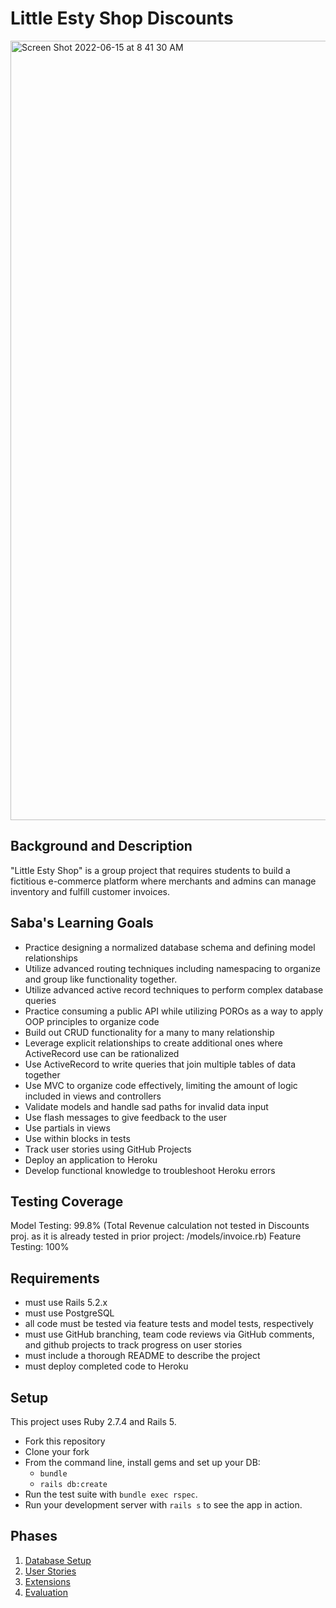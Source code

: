 # Little Esty Shop Discounts

<img width="1247" alt="Screen Shot 2022-06-15 at 8 41 30 AM" src="https://user-images.githubusercontent.com/88849965/173834743-d3affab0-e518-4034-9ae2-8d84dde47ff5.png">

## Background and Description

"Little Esty Shop" is a group project that requires students to build a fictitious e-commerce platform where merchants and admins can manage inventory and fulfill customer invoices.

## Saba's Learning Goals
- Practice designing a normalized database schema and defining model relationships
- Utilize advanced routing techniques including namespacing to organize and group like functionality together.
- Utilize advanced active record techniques to perform complex database queries
- Practice consuming a public API while utilizing POROs as a way to apply OOP principles to organize code
- Build out CRUD functionality for a many to many relationship
- Leverage explicit relationships to create additional ones where ActiveRecord use can be rationalized
- Use ActiveRecord to write queries that join multiple tables of data together
- Use MVC to organize code effectively, limiting the amount of logic included in views and controllers
- Validate models and handle sad paths for invalid data input
- Use flash messages to give feedback to the user
- Use partials in views
- Use within blocks in tests
- Track user stories using GitHub Projects
- Deploy an application to Heroku
- Develop functional knowledge to troubleshoot Heroku errors

## Testing Coverage

Model Testing: 99.8% (Total Revenue calculation not tested in Discounts proj. as it is already tested in prior project: /models/invoice.rb) 
Feature Testing: 100%

## Requirements
- must use Rails 5.2.x
- must use PostgreSQL
- all code must be tested via feature tests and model tests, respectively
- must use GitHub branching, team code reviews via GitHub comments, and github projects to track progress on user stories
- must include a thorough README to describe the project
- must deploy completed code to Heroku

## Setup

This project uses Ruby 2.7.4 and Rails 5.

* Fork this repository
* Clone your fork
* From the command line, install gems and set up your DB:
    * `bundle`
    * `rails db:create`
* Run the test suite with `bundle exec rspec`.
* Run your development server with `rails s` to see the app in action.

## Phases

1. [Database Setup](./doc/db_setup.md)
1. [User Stories](./doc/user_stories.md)
1. [Extensions](./doc/extensions.md)
1. [Evaluation](./doc/evaluation.md)

